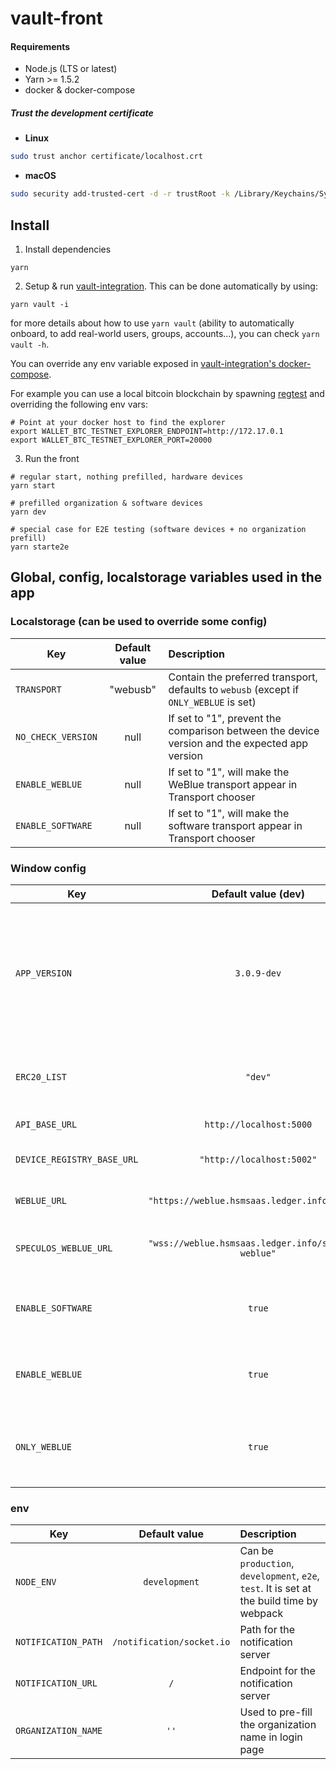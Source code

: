# vault-front

#### Requirements

- Node.js (LTS or latest)
- Yarn >= 1.5.2
- docker & docker-compose

##### Trust the development certificate

- **Linux**

```bash
sudo trust anchor certificate/localhost.crt
```

- **macOS**

```bash
sudo security add-trusted-cert -d -r trustRoot -k /Library/Keychains/System.keychain certificate/localhost.crt
```

## Install

1. Install dependencies

```
yarn
```

2. Setup & run [vault-integration](https://github.com/LedgerHQ/vault-integration). This can be done automatically by using:

```
yarn vault -i
```

for more details about how to use `yarn vault` (ability to automatically onboard, to add real-world users, groups, accounts...), you can check `yarn vault -h`.

You can override any env variable exposed in [vault-integration's docker-compose](https://github.com/LedgerHQ/vault-integration/docker-compose.yml).

For example you can use a local bitcoin blockchain by spawning [regtest](https://github.com/LedgerHQ/ledger-regtest-docker) and overriding the following env vars:

```
# Point at your docker host to find the explorer
export WALLET_BTC_TESTNET_EXPLORER_ENDPOINT=http://172.17.0.1
export WALLET_BTC_TESTNET_EXPLORER_PORT=20000
```

3. Run the front

```
# regular start, nothing prefilled, hardware devices
yarn start

# prefilled organization & software devices
yarn dev

# special case for E2E testing (software devices + no organization prefill)
yarn starte2e
```

## Global, config, localstorage variables used in the app

### Localstorage (can be used to override some config)

| Key                | Default value | Description                                                                                   |
| ------------------ | :-----------: | :-------------------------------------------------------------------------------------------- |
| `TRANSPORT`        |   "webusb"    | Contain the preferred transport, defaults to `webusb` (except if `ONLY_WEBLUE` is set)        |
| `NO_CHECK_VERSION` |     null      | If set to "1", prevent the comparison between the device version and the expected app version |
| `ENABLE_WEBLUE`    |     null      | If set to "1", will make the WeBlue transport appear in Transport chooser                     |
| `ENABLE_SOFTWARE`  |     null      | If set to "1", will make the software transport appear in Transport chooser                   |

### Window config

| Key                        |                 Default value (dev)                  | Description                                                                                        |
| -------------------------- | :--------------------------------------------------: | :------------------------------------------------------------------------------------------------- |
| `APP_VERSION`              |                     `3.0.9-dev`                      | Expected Blue device app version. If the versions differs, user will be prompted to update his app |
| `ERC20_LIST`               |                       `"dev"`                        | Which ERC20 list signatures we should use                                                          |
| `API_BASE_URL`             |               `http://localhost:5000`                | Gate endpoint                                                                                      |
| `DEVICE_REGISTRY_BASE_URL` |              `"http://localhost:5002"`               | Device registry endpoint                                                                           |
| `WEBLUE_URL`               |    `"https://weblue.hsmsaas.ledger.info/weblue"`     | WeBlue server endpoint                                                                             |
| `SPECULOS_WEBLUE_URL`      | `"wss://weblue.hsmsaas.ledger.info/speculos-weblue"` | WeBlue (speculos) server endpoint                                                                  |
| `ENABLE_SOFTWARE`          |                        `true`                        | If software should be enabled in transports list                                                   |
| `ENABLE_WEBLUE`            |                        `true`                        | If WeBlue should be enabled in transports list                                                     |
| `ONLY_WEBLUE`              |                        `true`                        | If `true`, will not display transport list and will force WeBlue                                   |

### env

| Key                 |       Default value       | Description                                                                               |
| ------------------- | :-----------------------: | :---------------------------------------------------------------------------------------- |
| `NODE_ENV`          |       `development`       | Can be `production`, `development`, `e2e`, `test`. It is set at the build time by webpack |
| `NOTIFICATION_PATH` | `/notification/socket.io` | Path for the notification server                                                          |
| `NOTIFICATION_URL`  |            `/`            | Endpoint for the notification server                                                      |
| `ORGANIZATION_NAME` |           `''`            | Used to pre-fill the organization name in login page                                      |
